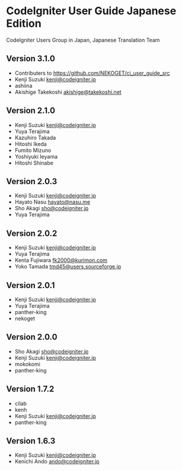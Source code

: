 # CodeIgniter User Guide Japanese Edition

CodeIgniter Users Group in Japan, Japanese Translation Team

## Version 3.1.0
  * Contributers to <https://github.com/NEKOGET/ci_user_guide_src>
  * Kenji Suzuki <kenji@codeigniter.jp>
  * ashiina
  * Akishige Takekoshi <akishige@takekoshi.net>

## Version 2.1.0
  * Kenji Suzuki <kenji@codeigniter.jp>
  * Yuya Terajima
  * Kazuhiro Takada
  * Hitoshi Ikeda
  * Fumito Mizuno
  * Yoshiyuki Ieyama
  * Hitoshi Shinabe

## Version 2.0.3
  * Kenji Suzuki <kenji@codeigniter.jp>
  * Hayato Nasu <hayato@nasu.me>
  * Sho Akagi <sho@codeigniter.jp>
  * Yuya Terajima
  
## Version 2.0.2
  * Kenji Suzuki <kenji@codeigniter.jp>
  * Yuya Terajima
  * Kenta Fujiwara <fk2000@kurimon.com>
  * Yoko Tamada <tmd45@users.sourceforge.jp>

## Version 2.0.1
  * Kenji Suzuki <kenji@codeigniter.jp>
  * Yuya Terajima
  * panther-king
  * nekoget

## Version 2.0.0
  * Sho Akagi <sho@codeigniter.jp>
  * Kenji Suzuki <kenji@codeigniter.jp>
  * mokokomi 
  * panther-king 

## Version 1.7.2
  * cilab
  * kenh
  * Kenji Suzuki <kenji@codeigniter.jp>
  * panther-king

## Version 1.6.3
  * Kenji Suzuki <kenji@codeigniter.jp>
  * Kenichi Ando <ando@codeigniter.jp>
